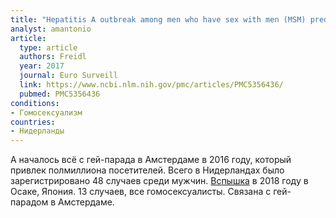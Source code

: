 ```yaml
---
title: "Hepatitis A outbreak among men who have sex with men (MSM) predominantly linked with the EuroPride, the Netherlands, July 2016 to February 2017"
analyst: amantonio
article:
  type: article
  authors: Freidl
  year: 2017
  journal: Euro Surveill
  link: https://www.ncbi.nlm.nih.gov/pmc/articles/PMC5356436/
  pubmed: PMC5356436
conditions:
- Гомосексуализм
countries:
- Нидерланды
---
```


А началось всё с гей-парада в Амстердаме в 2016 году, который привлек полмиллиона посетителей. Всего в Нидерландах было зарегистрировано 48 случаев среди мужчин.
[Вспышка](https://www.ncbi.nlm.nih.gov/pubmed/30656793) в 2018 году в Осаке, Япония. 13 случаев, все гомосексуалисты. Связана с гей-парадом в Амстердаме.
